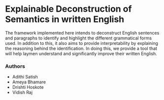 # Explainable Deconstruction of Semantics in written English

The framework implemented here intends to deconstruct English sentences and paragraphs to identify and highlight the different grammatical forms used. In addition to this, it also aims to provide interpretability by explaining the reasoning behind the identification. In doing this, we provide a tool that will help laymen understand and significantly improve their written English. 

### Authors
- Adithi Satish
- Ameya Bhamare
- Drishti Hoskote
- Vidish Raj
